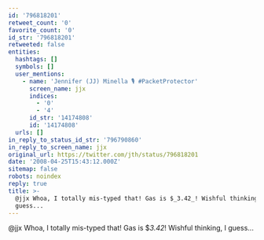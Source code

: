 ```yaml
---
id: '796818201'
retweet_count: '0'
favorite_count: '0'
id_str: '796818201'
retweeted: false
entities:
  hashtags: []
  symbols: []
  user_mentions:
    - name: 'Jennifer (JJ) Minella 🎙 #PacketProtector'
      screen_name: jjx
      indices:
        - '0'
        - '4'
      id_str: '14174808'
      id: '14174808'
  urls: []
in_reply_to_status_id_str: '796790860'
in_reply_to_screen_name: jjx
original_url: https://twitter.com/jth/status/796818201
date: '2008-04-25T15:43:12.000Z'
sitemap: false
robots: noindex
reply: true
title: >-
  @jjx Whoa, I totally mis-typed that! Gas is $_3.42_! Wishful thinking, I
  guess...
---
```


@jjx Whoa, I totally mis-typed that! Gas is $_3.42_! Wishful thinking, I guess...